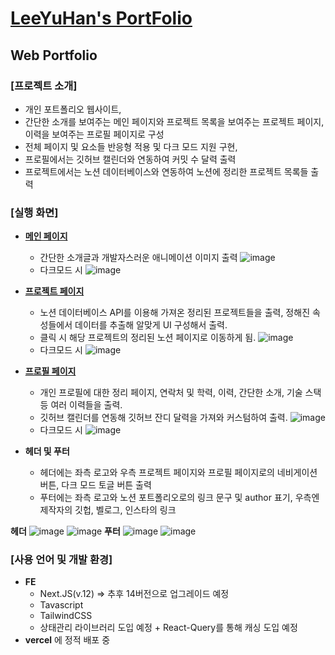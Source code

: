 # [LeeYuHan's PortFolio](https://next-portfolio-l0u0h0.vercel.app)

## Web Portfolio

### [프로젝트 소개]

- 개인 포트폴리오 웹사이트,
- 간단한 소개를 보여주는 메인 페이지와 프로젝트 목록을 보여주는 프로젝트 페이지, 이력을 보여주는 프로필 페이지로 구성
- 전체 페이지 및 요소들 반응형 적용 및 다크 모드 지원 구현,
- 프로필에서는 깃허브 캘린더와 연동하여 커밋 수 달력 출력
- 프로젝트에서는 노션 데이터베이스와 연동하여 노션에 정리한 프로젝트 목록들 출력

### [실행 화면]

- [**메인 페이지**](https://next-portfolio-l0u0h0.vercel.app/)

  - 간단한 소개글과 개발자스러운 애니메이션 이미지 출력
    ![image](https://github.com/l0u0h0/next_portfolio/assets/72871841/3d9efa86-21c3-47ba-a95c-5df7cd31bc7a)
  - 다크모드 시
    ![image](https://github.com/l0u0h0/next_portfolio/assets/72871841/1c02c007-c5bf-4561-a2b8-042f2ae5be38)

- [**프로젝트 페이지**](https://next-portfolio-l0u0h0.vercel.app/projects)

  - 노션 데이터베이스 API를 이용해 가져온 정리된 프로젝트들을 출력, 정해진 속성들에서 데이터를 추출해 알맞게 UI 구성해서 출력.
  - 클릭 시 해당 프로젝트의 정리된 노션 페이지로 이동하게 됨.
    ![image](https://github.com/l0u0h0/next_portfolio/assets/72871841/571efbeb-65cf-46a9-8822-cbc8697988b9)
  - 다크모드 시
    ![image](https://github.com/l0u0h0/next_portfolio/assets/72871841/8bd8cdea-f991-4c5a-8a04-32d4b06a7c09)

- [**프로필 페이지**](https://next-portfolio-l0u0h0.vercel.app/profile)

  - 개인 프로필에 대한 정리 페이지, 연락처 및 학력, 이력, 간단한 소개, 기술 스택 등 여러 이력들을 출력.
  - 깃허브 캘린더를 연동해 깃허브 잔디 달력을 가져와 커스텀하여 출력.
    ![image](https://github.com/l0u0h0/next_portfolio/assets/72871841/4ac86554-bf46-40f0-bd83-a8f49f5a0494)
  - 다크모드 시
    ![image](https://github.com/l0u0h0/next_portfolio/assets/72871841/c296f62d-7600-444c-b5cc-927aa6a12867)

- **헤더 및 푸터**
  - 헤더에는 좌측 로고와 우측 프로젝트 페이지와 프로필 페이지로의 네비게이션 버튼, 다크 모드 토글 버튼 출력
  - 푸터에는 좌측 로고와 노션 포트폴리오로의 링크 문구 및 author 표기, 우측엔 제작자의 깃헙, 벨로그, 인스타의 링크

**헤더**
![image](https://github.com/l0u0h0/next_portfolio/assets/72871841/22370eb5-7ea0-4afd-9002-59f5682be45c)
![image](https://github.com/l0u0h0/next_portfolio/assets/72871841/e5ea076a-d060-42bc-bcfe-592f549c8492)
**푸터**
![image](https://github.com/l0u0h0/next_portfolio/assets/72871841/c5ebc283-8f58-48c1-8c1e-051103095b80)
![image](https://github.com/l0u0h0/next_portfolio/assets/72871841/c97a6e7a-68ce-452f-ab96-d5c7612a4346)

### [사용 언어 및 개발 환경]

- **FE**
  - Next.JS(v.12) => 추후 14버전으로 업그레이드 예정
  - Tavascript
  - TailwindCSS
  - 상태관리 라이브러리 도입 예정 + React-Query를 통해 캐싱 도입 예정
- **vercel** 에 정적 배포 중
